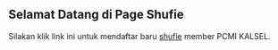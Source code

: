 ## Selamat Datang di Page Shufie

Silakan klik link ini untuk mendaftar baru [shufie](https://shufie.github.io) member PCMI KALSEL.

